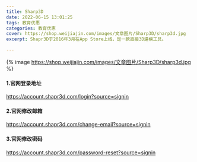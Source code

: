 ```yaml
---
title: Sharp3D
date: 2022-06-15 13:01:25
tags: 教育优惠
categories: 教育优惠
cover: https://shop.weijiajin.com/images/文章图片/Sharp3D/sharp3d.jpg
excerpt: Shapr3D于2016年3月在App Store上线，是一款直接3D建模工具。

---
```


{% image https://shop.weijiajin.com/images/文章图片/Sharp3D/sharp3d.jpg %}


#### 1.官网登录地址

https://account.shapr3d.com/login?source=signin

#### 2.官网修改邮箱

https://account.shapr3d.com/change-email?source=signin

#### 3.官网修改密码

https://account.shapr3d.com/password-reset?source=signin



